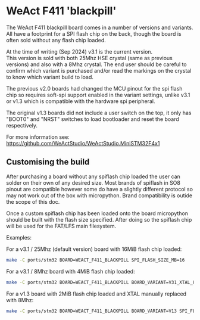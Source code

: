 WeAct F411 'blackpill'
======================

The WeAct F411 blackpill board comes in a number of versions and variants. 
All have a footprint for a SPI flash chip on the back, though the board is 
often sold without any flash chip loaded.

At the time of writing (Sep 2024) v3.1 is the current version.  
This version is sold with both 25Mhz HSE crystal (same as previous versions) and also
with a 8Mhz crystal. The end user should be careful to confirm which variant is 
purchased and/or read the markings on the crystal to know which variant build to load.

The previous v2.0 boards had changed the MCU pinout for the spi flash chip so requires soft-spi support enabled in the variant settings, unlike v3.1 or v1.3 which is
compatible with the hardware spi peripheral.

The original v1.3 boards did not include a user switch on the top, it only has 
"BOOT0" and "NRST" switches to load bootloader and reset the board respectively.


For more information see: https://github.com/WeActStudio/WeActStudio.MiniSTM32F4x1

Customising the build
---------------------

After purchasing a board without any spiflash chip loaded the user can solder on
their own of any desired size. Most brands of spiflash in SO8 pinout are compatible
however some do have a slightly different protocol so may not work out of the box 
with micropython. Brand compatibility is outide the scope of this doc.

Once a custom spiflash chip has been loaded onto the board micropython should
be built with the flash size specified. After doing so the spiflash chip will 
be used for the FAT/LFS main filesystem.

Examples:

For a v3.1 / 25Mhz (default version) board with 16MiB flash chip loaded:
``` bash
make -C ports/stm32 BOARD=WEACT_F411_BLACKPILL SPI_FLASH_SIZE_MB=16
```

For a v3.1 / 8Mhz board with 4MiB flash chip loaded:
``` bash
make -C ports/stm32 BOARD=WEACT_F411_BLACKPILL BOARD_VARIANT=V31_XTAL_8M SPI_FLASH_SIZE_MB=4
```

For a v1.3 board with 2MiB flash chip loaded and XTAL manually replaced with 8Mhz:
``` bash
make -C ports/stm32 BOARD=WEACT_F411_BLACKPILL BOARD_VARIANT=V13 SPI_FLASH_SIZE_MB=2 XTAL_FREQ_MHZ=8
```
